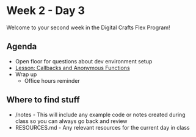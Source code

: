 # Week 2 - Day 3

Welcome to your second week in the Digital Crafts Flex Program!

## Agenda

- Open floor for questions about dev environment setup
- [Lesson: Callbacks and Anonymous Functions](https://learn.digitalcrafts.com/flex/lessons/solving-problems-using-code-js/callbacks/#learning-objectives)
- Wrap up
  - Office hours reminder

## Where to find stuff
- /notes - This will include any example code or notes created during class so you can always go back and review
- RESOURCES.md - Any relevant resources for the current day in class

